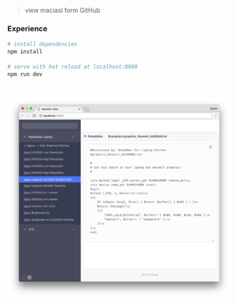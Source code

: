 > view maciasl form GitHub

### Experience

``` bash
# install dependencies
npm install

# serve with hot reload at localhost:8080
npm run dev
```
&nbsp;

![preview](preview.png)
